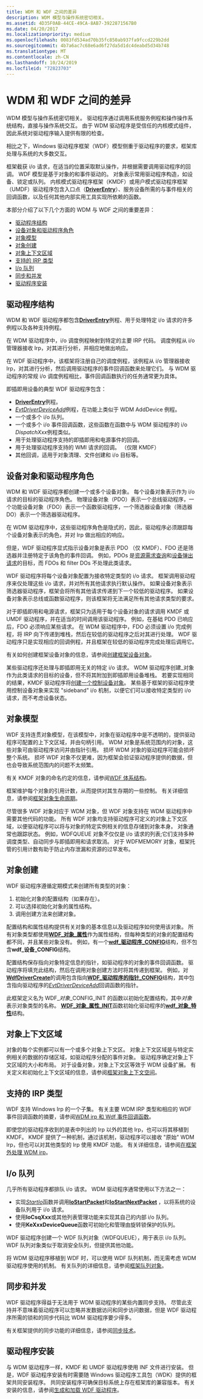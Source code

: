 ```yaml
---
title: WDM 和 WDF 之间的差异
description: WDM 模型与操作系统密切相关。
ms.assetid: 4D35F0AB-44CE-49CA-8AB7-3922871567B0
ms.date: 04/20/2017
ms.localizationpriority: medium
ms.openlocfilehash: 0083fd534ad70b35fc850ab937fa9fccd229b2dd
ms.sourcegitcommit: 4b7a6ac7c68e6ad6f27da5d1dc4deabd5d34b748
ms.translationtype: MT
ms.contentlocale: zh-CN
ms.lasthandoff: 10/24/2019
ms.locfileid: "72823703"
---
```

# <a name="differences-between-wdm-and-wdf"></a>WDM 和 WDF 之间的差异


WDM 模型与操作系统密切相关。 驱动程序通过调用系统服务例程和操作操作系统结构，直接与操作系统交互。 由于 WDM 驱动程序是受信任的内核模式组件，因此系统对驱动程序输入提供有限的检查。

相比之下，Windows 驱动程序框架（WDF）模型侧重于驱动程序的要求，框架库处理与系统的大多数交互。

框架截获 i/o 请求，在适当的位置采取默认操作，并根据需要调用驱动程序的回调。 WDF 模型是基于对象的和事件驱动的。 对象表示常用驱动程序构造，如设备、锁定或队列。 内核模式驱动程序框架（KMDF）或用户模式驱动程序框架（UMDF）驱动程序包含入口点（[**DriverEntry**](https://docs.microsoft.com/windows-hardware/drivers/wdf/driverentry-for-kmdf-drivers)）、服务设备所需的与事件相关的回调函数，以及任何其他内部实用工具实现所依赖的函数。

本部分介绍了以下几个方面的 WDM 与 WDF 之间的重要差异：

-   [驱动程序结构](#driver-structure)
-   [设备对象和驱动程序角色](#device-objects-and-driver-roles)
-   [对象模型](#object-model)
-   [对象创建](#object-creation)
-   [对象上下文区域](#object-context-area)
-   [支持的 IRP 类型](#supported-irp-types)
-   [I/o 队列](#io-queues)
-   [同步和并发](#synchronization-and-concurrency)
-   [驱动程序安装](#driver-installation)

## <a name="driver-structure"></a>驱动程序结构


WDM 和 WDF 驱动程序都包含[**DriverEntry**](https://docs.microsoft.com/windows-hardware/drivers/wdf/driverentry-for-kmdf-drivers)例程、用于处理特定 i/o 请求的许多例程以及各种支持例程。

在 WDM 驱动程序中，i/o 调度例程映射到特定的主要 IRP 代码。 调度例程从 i/o 管理器接收 Irp，对其进行分析，并相应地做出响应。

在 WDF 驱动程序中，该框架将注册自己的调度例程，该例程从 i/o 管理器接收 Irp，对其进行分析，然后调用驱动程序的事件回调函数来处理它们。 与 WDM 驱动程序的常规 i/o 调度例程相比，事件回调函数执行的任务通常更为具体。

即插即用设备的典型 WDF 驱动程序包含：

-   [**DriverEntry**](https://docs.microsoft.com/windows-hardware/drivers/wdf/driverentry-for-kmdf-drivers)例程。
-   [*EvtDriverDeviceAdd*](https://docs.microsoft.com/windows-hardware/drivers/ddi/wdfdriver/nc-wdfdriver-evt_wdf_driver_device_add)例程，在功能上类似于 WDM AddDevice 例程。
-   一个或多个 i/o 队列。
-   一个或多个 i/o 事件回调函数，这些函数在函数中与 WDM 驱动程序的 i/o *DispatchXxx*例程类似。
-   用于处理驱动程序支持的即插即用和电源事件的回调。
-   用于处理驱动程序支持的 WMI 请求的回调。 （仅限 KMDF）
-   其他回调，适用于对象清理、文件创建和 i/o 目标等。

## <a name="device-objects-and-driver-roles"></a>设备对象和驱动程序角色


WDM 和 WDF 驱动程序都创建一个或多个设备对象。 每个设备对象表示作为 i/o 请求的目标的驱动程序角色。 物理设备对象（PDO）表示一个总线驱动程序，一个功能设备对象（FDO）表示一个函数驱动程序，一个筛选器设备对象（筛选器 DO）表示一个筛选器驱动程序。

在 WDM 驱动程序中，这些驱动程序角色是隐式的，因此，驱动程序必须跟踪每个设备对象表示的角色，并对 Irp 做出相应的响应。

但是，WDF 驱动程序显式指示设备对象是表示 PDO （仅 KMDF）、FDO 还是筛选器并注册特定于该角色的事件回调。 例如，PDOs 是[资源需求查询](creating-a-resource-requirements-list.md)和[设备弹出请求](supporting-ejectable-devices.md)的目标，而 FDOs 和 filter DOs 不处理此类请求。

WDF 驱动程序将每个设备对象配置为接收特定类型的 i/o 请求。 框架调用驱动程序来仅处理这些 i/o 请求，并对所有其他请求执行默认操作。 如果设备对象表示筛选器驱动程序，框架会将所有其他请求传递到下一个较低的驱动程序。 如果设备对象表示总线或函数驱动程序，则该框架将无法满足所有其他请求类型的要求。

对于即插即用和电源请求，框架只为适用于每个设备对象的请求调用 KMDF 或 UMDF 驱动程序，并在适当的时间调用该驱动程序。 例如，在基础 PDO 已响应后，FDO 必须响应某些请求。 在 WDM 驱动程序中，FDO 必须设置 i/o 完成例程，将 IRP 向下传递到堆栈，然后在较低的驱动程序之后对其进行处理。 WDF 驱动程序只是实现相应的回调例程，并且框架在较低的驱动程序完成处理后调用它。

有关如何创建框架设备对象的信息，请参阅[创建框架设备对象](creating-a-framework-device-object.md)。

某些驱动程序还处理与即插即用无关的特定 i/o 请求。 WDM 驱动程序创建\_对象作为此类请求的目标的设备，但不将其附加到即插即用设备堆栈。 若要实现相同的结果，KMDF 驱动程序将[创建一个控制设备对象](using-control-device-objects.md)。 某些基于框架的驱动程序使用控制设备对象来实现 "sideband" i/o 机制，以便它们可以接收特定类型的 i/o 请求，而不考虑设备状态。

## <a name="object-model"></a>对象模型


WDF 支持连贯对象模型，在该模型中，对象在驱动程序中是不透明的，提供驱动程序可配置的上下文区域，并由句柄引用。 WDM 对象是系统范围内的对象，这些对象可由驱动程序访问并由指针引用。 损坏 WDM 对象的驱动程序可能会损坏整个系统。 损坏 WDF 对象不仅更难，因为框架会验证驱动程序提供的数据，但也会导致系统范围内的问题不太频繁。

有关 KMDF 对象的命名约定的信息，请参阅[WDF 体系结构](kernel-mode-driver-framework-architecture.md)。

框架维护每个对象的引用计数，从而提供对其生存期的一些控制。 有关详细信息，请参阅[框架对象生命周期](framework-object-life-cycle.md)。

尽管很多 WDF 对象对应于 WDM 对象，但 WDF 对象支持在 WDM 驱动程序中需要其他代码的功能。 所有 WDF 对象均支持驱动程序可定义的对象上下文区域，以便驱动程序可以将与对象的特定实例相关的信息存储到对象本身。 对象通常也跟踪状态。 例如，WDFQUEUE 对象不仅仅是 i/o 请求的列表;它们支持多种调度类型、自动同步与即插即用和请求取消。 对于 WDFMEMORY 对象，框架托管的引用计数有助于防止内存泄漏和资源的过早发布。

## <a name="object-creation"></a>对象创建


WDF 驱动程序遵循定期模式来创建所有类型的对象：

1.  初始化对象的配置结构（如果存在）。
2.  可以选择初始化对象的属性结构。
3.  调用创建方法来创建对象。

配置结构和属性结构提供有关对象的基本信息以及驱动程序如何使用该对象。 所有对象类型都使用[**WDF\_对象\_属性**](https://docs.microsoft.com/windows-hardware/drivers/ddi/wdfobject/ns-wdfobject-_wdf_object_attributes)作为属性结构，但每种类型的对象的配置结构都不同，并且某些对象没有。 例如，有一个[**wdf\_驱动程序\_CONFIG**](https://docs.microsoft.com/windows-hardware/drivers/ddi/wdfdriver/ns-wdfdriver-_wdf_driver_config)结构，但不包含**wdf\_设备\_CONFIG**结构。

配置结构保存指向对象特定信息的指针，如驱动程序的对象的事件回调函数。 驱动程序将填充此结构，然后在调用对象创建方法时将其传递到框架。 例如，对[**WdfDriverCreate**](https://docs.microsoft.com/windows-hardware/drivers/ddi/wdfdriver/nf-wdfdriver-wdfdrivercreate)的调用包含指向[**WDF\_驱动程序的指针\_CONFIG**](https://docs.microsoft.com/windows-hardware/drivers/ddi/wdfdriver/ns-wdfdriver-_wdf_driver_config)结构，其中包含指向驱动程序的[*EvtDriverDeviceAdd*](https://docs.microsoft.com/windows-hardware/drivers/ddi/wdfdriver/nc-wdfdriver-evt_wdf_driver_device_add)回调函数的指针。

此框架定义名为 WDF\_*对象*\_CONFIG\_INIT 的函数以初始化配置结构，其中*对象*表示对象类型的名称。 [**WDF\_对象\_属性\_INIT**](https://docs.microsoft.com/windows-hardware/drivers/ddi/wdfobject/nf-wdfobject-wdf_object_attributes_init)函数初始化驱动程序的[**wdf\_对象\_特性**](https://docs.microsoft.com/windows-hardware/drivers/ddi/wdfobject/ns-wdfobject-_wdf_object_attributes)结构。

## <a name="object-context-area"></a>对象上下文区域


对象的每个实例都可以有一个或多个对象上下文区。 对象上下文区域是与特定实例相关的数据的存储区域，如驱动程序分配的事件对象。 驱动程序确定对象上下文区域的大小和布局。 对于设备对象，对象上下文区等效于 WDM 设备扩展。 有关定义和初始化上下文区域的信息，请参阅[框架对象上下文空间](framework-object-context-space.md)。

## <a name="supported-irp-types"></a>支持的 IRP 类型


WDF 支持 Windows Irp 的一个子集。 有关主要 WDM IRP 类型和相应的 WDF 事件回调函数的摘要，请参阅[WDM irp 和 Wdf 事件回调函数](wdm-irps-and-kmdf-event-callback-functions.md)。

即使您的驱动程序收到的是表中列出的 Irp 以外的其他 Irp，也可以将其移植到 KMDF。 KMDF 提供了一种机制，通过该机制，驱动程序可以接收 "原始" WDM Irp，但也可以对其他类型的 Irp 使用 KMDF 功能。 有关详细信息，请参阅[在框架外处理 WDM irp](handling-wdm-irps-outside-of-the-framework.md)。

## <a name="io-queues"></a>I/o 队列


几乎所有驱动程序都排队 i/o 请求。 WDM 驱动程序通常使用以下方法之一：

-   实现[*StartIo*](https://docs.microsoft.com/windows-hardware/drivers/ddi/wdm/nc-wdm-driver_startio)函数并调用[**IoStartPacket**](https://docs.microsoft.com/windows-hardware/drivers/ddi/ntifs/nf-ntifs-iostartpacket)和[**IoStartNextPacket**](https://docs.microsoft.com/windows-hardware/drivers/ddi/ntifs/nf-ntifs-iostartnextpacket) ，以将系统的设备队列用于 i/o 请求。
-   使用**IoCsqXxx**或其他列表管理功能来实现其自己的内部 i/o 队列。
-   使用**KeXxxDeviceQueue**函数可初始化和管理由旋转锁保护的队列。

WDF 驱动程序创建一个 WDF 队列对象（WDFQUEUE），用于表示 i/o 队列。 WDF 队列对象类似于取消安全队列，但提供其他功能。

将 WDM 驱动程序移植到 WDF 时，可以使用 WDF 队列机制，而无需考虑 WDM 驱动程序使用的机制。 有关队列的详细信息，请参阅[框架队列对象](framework-queue-objects.md)。

## <a name="synchronization-and-concurrency"></a>同步和并发


WDF 驱动程序得益于无法用于 WDM 驱动程序的某些内置同步支持。 尽管此支持并不意味着驱动程序可以忽略并发数据访问和同步访问数据，但是 WDF 驱动程序所需的锁和的同步代码比 WDM 驱动程序要少得多。

有关框架提供的同步功能的详细信息，请参阅[同步技术](synchronization-techniques-for-wdf-drivers.md)。

## <a name="driver-installation"></a>驱动程序安装


与 WDM 驱动程序一样，KMDF 和 UMDF 驱动程序使用 INF 文件进行安装。 但是，WDF 驱动程序安装有时需要随 Windows 驱动程序工具包（WDK）提供的框架共同安装程序。 共同安装程序可确保目标系统上存在框架库的兼容版本。 有关安装的信息，请参阅[生成和加载 WDF 驱动程序](building-and-loading-a-kmdf-driver.md)。

 

 






